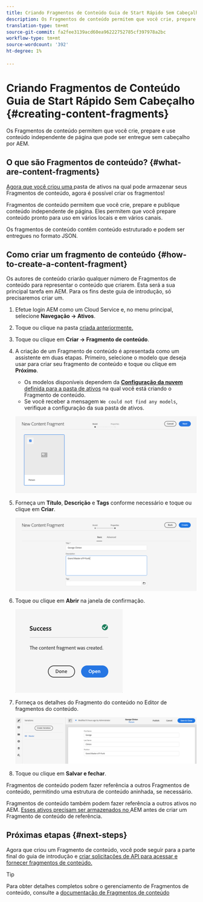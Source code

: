 ```yaml
---
title: Criando Fragmentos de Conteúdo Guia de Start Rápido Sem Cabeçalho
description: Os Fragmentos de conteúdo permitem que você crie, prepare e use conteúdo independente de página que pode ser entregue sem cabeçalho por AEM.
translation-type: tm+mt
source-git-commit: fa2fee3139acd60ea96222752785cf397978a2bc
workflow-type: tm+mt
source-wordcount: '392'
ht-degree: 1%

---
```



# Criando Fragmentos de Conteúdo Guia de Start Rápido Sem Cabeçalho {#creating-content-fragments}

Os Fragmentos de conteúdo permitem que você crie, prepare e use conteúdo independente de página que pode ser entregue sem cabeçalho por AEM.

## O que são Fragmentos de conteúdo? {#what-are-content-fragments}

[Agora que você criou uma ](create-assets-folder.md) pasta de ativos na qual pode armazenar seus Fragmentos de conteúdo, agora é possível criar os fragmentos!

Fragmentos de conteúdo permitem que você crie, prepare e publique conteúdo independente de página. Eles permitem que você prepare conteúdo pronto para uso em vários locais e em vários canais.

Os fragmentos de conteúdo contêm conteúdo estruturado e podem ser entregues no formato JSON.

## Como criar um fragmento de conteúdo {#how-to-create-a-content-fragment}

Os autores de conteúdo criarão qualquer número de Fragmentos de conteúdo para representar o conteúdo que criarem. Esta será a sua principal tarefa em AEM. Para os fins deste guia de introdução, só precisaremos criar um.

1. Efetue login AEM como um Cloud Service e, no menu principal, selecione **Navegação -> Ativos**.
1. Toque ou clique na pasta [criada anteriormente.](create-assets-folder.md)
1. Toque ou clique em **Criar -> Fragmento de conteúdo**.
1. A criação de um Fragmento de conteúdo é apresentada como um assistente em duas etapas. Primeiro, selecione o modelo que deseja usar para criar seu fragmento de conteúdo e toque ou clique em **Próximo**.
   * Os modelos disponíveis dependem da [**Configuração da nuvem** definida para a pasta de ativos](create-assets-folder.md) na qual você está criando o Fragmento de conteúdo.
   * Se você receber a mensagem `We could not find any models`, verifique a configuração da sua pasta de ativos.

   ![Selecionar modelo de fragmento do conteúdo](../assets/content-fragment-model-select.png)
1. Forneça um **Título**, **Descrição** e **Tags** conforme necessário e toque ou clique em **Criar**.

   ![Criar fragmento do conteúdo](../assets/content-fragment-create.png)
1. Toque ou clique em **Abrir** na janela de confirmação.

   ![Confirmação de criação do Fragmento de conteúdo](../assets/content-fragment-confirmation.png)
1. Forneça os detalhes do Fragmento do conteúdo no Editor de fragmentos do conteúdo.

   ![Editor de conteúdo do fragmento](../assets/content-fragment-edit.png)
1. Toque ou clique em **Salvar e fechar**.

Fragmentos de conteúdo podem fazer referência a outros Fragmentos de conteúdo, permitindo uma estrutura de conteúdo aninhada, se necessário.

Fragmentos de conteúdo também podem fazer referência a outros ativos no AEM. [Esses ativos precisam ser armazenados no ](/help/assets/manage-digital-assets.md) AEM antes de criar um Fragmento de conteúdo de referência.

## Próximas etapas {#next-steps}

Agora que criou um Fragmento de conteúdo, você pode seguir para a parte final do guia de introdução e [criar solicitações de API para acessar e fornecer fragmentos de conteúdo.](create-api-request.md)

>[!TIP]
>
>Para obter detalhes completos sobre o gerenciamento de Fragmentos de conteúdo, consulte a [documentação de Fragmentos de conteúdo](/help/assets/content-fragments/content-fragments.md)
